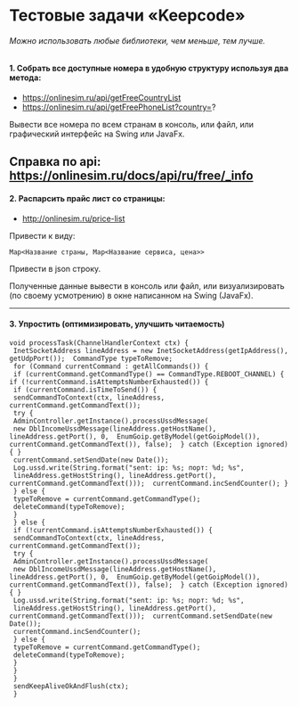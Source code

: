 # Тестовые задачи «Keepcode»
###### Можно использовать любые библиотеки, чем меньше, тем лучше.

#### 1. Собрать все доступные номера в удобную структуру используя два метода:
- https://onlinesim.ru/api/getFreeCountryList
- https://onlinesim.ru/api/getFreePhoneList?country=?

Вывести все номера по всем странам в консоль, или файл, или графический интерфейс на Swing или JavaFx.

Справка по api:
https://onlinesim.ru/docs/api/ru/free/_info
---
#### 2. Распарсить прайс лист со страницы:
- http://onlinesim.ru/price-list

Привести к виду:
```
Map<Название страны, Map<Название сервиса, цена>>
```
Привести в json строку.

Полученные данные вывести в консоль или файл, или визуализировать (по своему усмотрению) в окне написанном на Swing (JavaFx). 

---
#### 3. Упростить (оптимизировать, улучшить читаемость)

```
void processTask(ChannelHandlerContext ctx) { 
 InetSocketAddress lineAddress = new InetSocketAddress(getIpAddress(), getUdpPort());  CommandType typeToRemove; 
 for (Command currentCommand : getAllCommands()) { 
 if (currentCommand.getCommandType() == CommandType.REBOOT_CHANNEL) {  if (!currentCommand.isAttemptsNumberExhausted()) { 
 if (currentCommand.isTimeToSend()) { 
 sendCommandToContext(ctx, lineAddress, currentCommand.getCommandText());
 try { 
 AdminController.getInstance().processUssdMessage( 
 new DblIncomeUssdMessage(lineAddress.getHostName(), lineAddress.getPort(), 0,  EnumGoip.getByModel(getGoipModel()), currentCommand.getCommandText()), false);  } catch (Exception ignored) { } 
 currentCommand.setSendDate(new Date()); 
 Log.ussd.write(String.format("sent: ip: %s; порт: %d; %s", 
 lineAddress.getHostString(), lineAddress.getPort(), currentCommand.getCommandText()));  currentCommand.incSendCounter(); } 
 } else { 
 typeToRemove = currentCommand.getCommandType(); 
 deleteCommand(typeToRemove); 
 } 
 } else { 
 if (!currentCommand.isAttemptsNumberExhausted()) { 
 sendCommandToContext(ctx, lineAddress, currentCommand.getCommandText()); 
 try { 
 AdminController.getInstance().processUssdMessage( 
 new DblIncomeUssdMessage(lineAddress.getHostName(), lineAddress.getPort(), 0,  EnumGoip.getByModel(getGoipModel()), currentCommand.getCommandText()), false);  } catch (Exception ignored) { } 
 Log.ussd.write(String.format("sent: ip: %s; порт: %d; %s", 
 lineAddress.getHostString(), lineAddress.getPort(), currentCommand.getCommandText()));  currentCommand.setSendDate(new Date()); 
 currentCommand.incSendCounter(); 
 } else { 
 typeToRemove = currentCommand.getCommandType(); 
 deleteCommand(typeToRemove); 
 }
 } 
 } 
 sendKeepAliveOkAndFlush(ctx);
 } 
```
